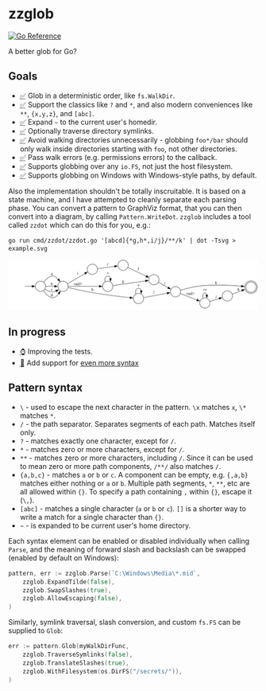 # zzglob

[![Go Reference](https://pkg.go.dev/badge/github.com/DrJosh9000/zzglob.svg)](https://pkg.go.dev/github.com/DrJosh9000/zzglob)

A better glob for Go?

## Goals

* <abbr title="Done">✅</abbr> Glob in a deterministic order, like `fs.WalkDir`.
* <abbr title="Done">✅</abbr> Support the classics like `?` and `*`, and also
  modern conveniences like `**`, `{x,y,z}`, and `[abc]`.
* <abbr title="Done">✅</abbr> Expand `~` to the current user's homedir.
* <abbr title="Done">✅</abbr> Optionally traverse directory symlinks.
* <abbr title="Done">✅</abbr> Avoid walking directories unnecessarily -
  globbing `foo*/bar` should only walk inside directories starting with `foo`,
  not other directories.
* <abbr title="Done">✅</abbr> Pass walk errors (e.g. permissions errors) to the
  callback.
* <abbr title="Done">✅</abbr> Supports globbing over any `io.FS`, not just the
  host filesystem.
* <abbr title="Done">✅</abbr> Supports globbing on Windows with Windows-style
  paths, by default.

Also the implementation shouldn't be totally inscruitable. It is based on a
state machine, and I have attempted to cleanly separate each parsing phase.
You can convert a pattern to GraphViz format, that you can then convert into a
diagram, by calling `Pattern.WriteDot`. `zzglob` includes a tool called `zzdot`
which can do this for you, e.g.:

```shell
go run cmd/zzdot/zzdot.go '[abcd]{*g,h*,i/j}/**/k' | dot -Tsvg > example.svg
```

![Example.svg](example.svg)

## In progress

* <abbr title="WIP">⌚️</abbr> Improving the tests.
* <abbr title="Thinking about">🧠</abbr> Add support for
  [even more syntax](https://www.digitalocean.com/community/tools/glob)

## Pattern syntax

* `\` - used to escape the next character in the pattern. `\x` matches `x`, `\*`
  matches `*`.
* `/` - the path separator. Separates segments of each path.
  Matches itself only.
* `?` - matches exactly one character, except for `/`.
* `*` - matches zero or more characters, except for `/`.
* `**` - matches zero or more characters, including `/`. Since it can be used
  to mean zero or more path components, `/**/` also matches `/`.
* `{a,b,c}` - matches `a` or `b` or `c`. A component can be empty, e.g. `{,a,b}`
  matches either nothing or `a` or `b`. Multiple path segments, `*`, `**`, etc
  are all allowed within `{}`. To specify a path containing `,` within `{}`,
  escape it (`\,`).
* `[abc]` - matches a single character (`a` or `b` or `c`). `[]` is a shorter
  way to write a match for a single character than `{}`.
* `~` - is expanded to be current user's home directory.

Each syntax element can be enabled or disabled individually when calling
`Parse`, and the meaning of forward slash and backslash can be swapped
(enabled by default on Windows):

```go
pattern, err := zzglob.Parse(`C:\Windows\Media\*.mid`,
    zzglob.ExpandTilde(false),
    zzglob.SwapSlashes(true),
    zzglob.AllowEscaping(false),
)
```

Similarly, symlink traversal, slash conversion, and custom `fs.FS` can be 
supplied to `Glob`:

```go
err := pattern.Glob(myWalkDirFunc, 
    zzglob.TraverseSymlinks(false),
    zzglob.TranslateSlashes(true),
    zzglob.WithFilesystem(os.DirFS("/secrets/")),
)
```
